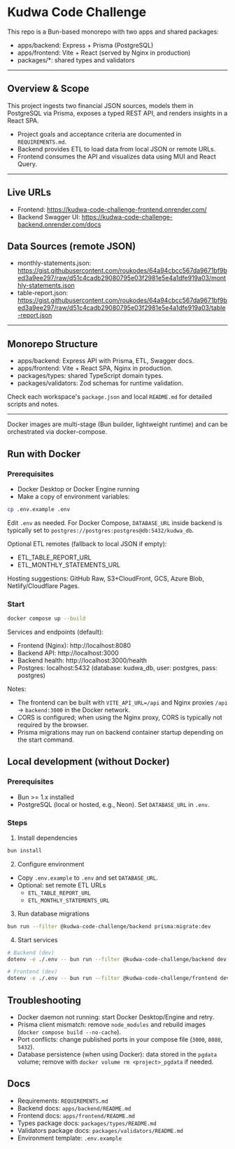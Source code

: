 # Kudwa Code Challenge

This repo is a Bun-based monorepo with two apps and shared packages:

- apps/backend: Express + Prisma (PostgreSQL)
- apps/frontend: Vite + React (served by Nginx in production)
- packages/*: shared types and validators

---

## Overview & Scope

This project ingests two financial JSON sources, models them in PostgreSQL via Prisma, exposes a typed REST API, and renders insights in a React SPA.

- Project goals and acceptance criteria are documented in `REQUIREMENTS.md`.
- Backend provides ETL to load data from local JSON or remote URLs.
- Frontend consumes the API and visualizes data using MUI and React Query.

---

## Live URLs

- Frontend: https://kudwa-code-challenge-frontend.onrender.com/
- Backend Swagger UI: https://kudwa-code-challenge-backend.onrender.com/docs

## Data Sources (remote JSON)

- monthly-statements.json: https://gist.githubusercontent.com/roukodes/64a94cbcc567da9671bf9bed3a9ee297/raw/d51c4cadb29080795e03f2981e5e4a1dfe919a03/monthly-statements.json
- table-report.json: https://gist.githubusercontent.com/roukodes/64a94cbcc567da9671bf9bed3a9ee297/raw/d51c4cadb29080795e03f2981e5e4a1dfe919a03/table-report.json

---

## Monorepo Structure

- apps/backend: Express API with Prisma, ETL, Swagger docs.
- apps/frontend: Vite + React SPA, Nginx in production.
- packages/types: shared TypeScript domain types.
- packages/validators: Zod schemas for runtime validation.

Check each workspace's `package.json` and local `README.md` for detailed scripts and notes.

---

Docker images are multi-stage (Bun builder, lightweight runtime) and can be orchestrated via docker-compose.

## Run with Docker

### Prerequisites

- Docker Desktop or Docker Engine running
- Make a copy of environment variables:

```bash
cp .env.example .env
```

Edit `.env` as needed. For Docker Compose, `DATABASE_URL` inside backend is typically set to `postgres://postgres:postgres@db:5432/kudwa_db`.

Optional ETL remotes (fallback to local JSON if empty):

- ETL_TABLE_REPORT_URL
- ETL_MONTHLY_STATEMENTS_URL

Hosting suggestions: GitHub Raw, S3+CloudFront, GCS, Azure Blob, Netlify/Cloudflare Pages.

### Start

```bash
docker compose up --build
```

Services and endpoints (default):

- Frontend (Nginx): http://localhost:8080
- Backend API: http://localhost:3000
- Backend health: http://localhost:3000/health
- Postgres: localhost:5432 (database: kudwa_db, user: postgres, pass: postgres)

Notes:

- The frontend can be built with `VITE_API_URL=/api` and Nginx proxies `/api` -> `backend:3000` in the Docker network.
- CORS is configured; when using the Nginx proxy, CORS is typically not required by the browser.
- Prisma migrations may run on backend container startup depending on the start command.

## Local development (without Docker)

### Prerequisites

- Bun >= 1.x installed
- PostgreSQL (local or hosted, e.g., Neon). Set `DATABASE_URL` in `.env`.

### Steps

1) Install dependencies

```bash
bun install
```

2) Configure environment

- Copy `.env.example` to `.env` and set `DATABASE_URL`.
- Optional: set remote ETL URLs
  - `ETL_TABLE_REPORT_URL`
  - `ETL_MONTHLY_STATEMENTS_URL`

3) Run database migrations

```bash
bun run --filter @kudwa-code-challenge/backend prisma:migrate:dev
```

4) Start services

```bash
# Backend (dev)
dotenv -e ./.env -- bun run --filter @kudwa-code-challenge/backend dev

# Frontend (dev)
dotenv -e ./.env -- bun run --filter @kudwa-code-challenge/frontend dev
```

## Troubleshooting

- Docker daemon not running: start Docker Desktop/Engine and retry.
- Prisma client mismatch: remove `node_modules` and rebuild images (`docker compose build --no-cache`).
- Port conflicts: change published ports in your compose file (`3000`, `8080`, `5432`).
- Database persistence (when using Docker): data stored in the `pgdata` volume; remove with `docker volume rm <project>_pgdata` if needed.

## Docs

- Requirements: `REQUIREMENTS.md`
- Backend docs: `apps/backend/README.md`
- Frontend docs: `apps/frontend/README.md`
- Types package docs: `packages/types/README.md`
- Validators package docs: `packages/validators/README.md`
- Environment template: `.env.example`
